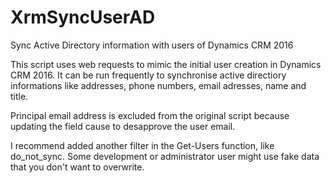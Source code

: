 # XrmSyncUserAD
Sync Active Directory information with users of Dynamics CRM 2016

This script uses web requests to mimic the initial user creation in Dynamics CRM 2016. It can be run frequently to synchronise active directiory informations like addresses, phone numbers, email adresses, name and title.

Principal email address is excluded from the original script because updating the field cause to desapprove the user email.

I recommend added another filter in the Get-Users function, like do_not_sync. Some development or administrator user might use fake data that you don't want to overwrite.
